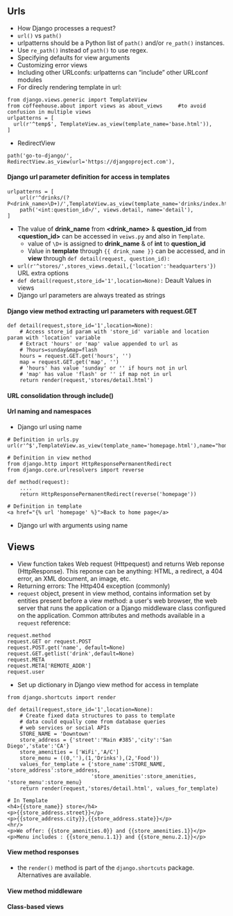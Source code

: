 Urls
----
* How Django processes a request?
* ```url()``` vs ```path()```
* urlpatterns should be a Python list of ```path()``` and/or ```re_path()``` instances.
* Use ```re_path()``` instead of ```path()``` to use regex.
* Specifying defaults for view arguments
* Customizing error views
* Including other URLconfs: urlpatterns can “include” other URLconf modules
* For direcly rendering template in url:
```
from django.views.generic import TemplateView
from coffeehouse.about import views as about_views     #to avoid confusion in multiple views
urlpatterns = [
  url(r'^temp$', TemplateView.as_view(template_name='base.html')),
]
```
* RedirectView
```
path('go-to-django/', RedirectView.as_view(url='https://djangoproject.com'),
```
#### Django url parameter definition for access in templates

```
urlpatterns = [
    url(r'^drinks/(?P<drink_name>\D+)/',TemplateView.as_view(template_name='drinks/index.html')), 
    path('<int:question_id>/', views.detail, name='detail'),
]
```
* The value of **drink_name** from **<drink_name>** & **question_id** from **<question_id>** can be accessed in ```veiws.py``` and also in ```Template```.
  * value of ```\D+``` is assigned to **drink_name** & of **int** to **question_id**
  * Value in **template** through ```{{ drink_name }}``` can be accessed, and in **view** through ```def detail(request, question_id):```
* ```url(r'^stores/',stores_views.detail,{'location':'headquarters'})``` URL extra options
* ```def detail(request,store_id='1',location=None):``` Deault Values in views
* Django url parameters are always treated as strings

#### Django view method extracting url parameters with request.GET
```
def detail(request,store_id='1',location=None):
    # Access store_id param with 'store_id' variable and location param with 'location' variable
    # Extract 'hours' or 'map' value appended to url as
    # ?hours=sunday&map=flash
    hours = request.GET.get('hours', '')
    map = request.GET.get('map', '')
    # 'hours' has value 'sunday' or '' if hours not in url
    # 'map' has value 'flash' or '' if map not in url
    return render(request,'stores/detail.html')
```

#### URL consolidation through include()

#### Url naming and namespaces
* Django url using name
```
# Definition in urls.py 
url(r'^$',TemplateView.as_view(template_name='homepage.html'),name="homepage")

# Definition in view method
from django.http import HttpResponsePermanentRedirect
from django.core.urlresolvers import reverse

def method(request):
    ....
    return HttpResponsePermanentRedirect(reverse('homepage'))

# Definition in template
<a href="{% url 'homepage' %}">Back to home page</a>
```
* Django url with arguments using name


Views
-------------
* View function takes Web request (Httpequest) and returns Web reponse (HttpResponse). This reponse can be anything: HTML, a redirect, a 404 error, an XML document, an image, etc. 
* Returning errors: The Http404 exception (commonly)
* ```request``` object, present in view method, contains information set by entities present before a view method: a user's web browser, the web server that runs the application or a Django middleware class configured on the application. Common attributes and methods available in a ```request``` reference:
```
request.method
request.GET or request.POST
request.POST.get('name', default=None)
request.GET.getlist('drink',default=None)
request.META
request.META['REMOTE_ADDR']
request.user
```
* Set up dictionary in Django view method for access in template
```
from django.shortcuts import render

def detail(request,store_id='1',location=None):
    # Create fixed data structures to pass to template
    # data could equally come from database queries
    # web services or social APIs
    STORE_NAME = 'Downtown'
    store_address = {'street':'Main #385','city':'San Diego','state':'CA'}
    store_amenities = ['WiFi','A/C']
    store_menu = ((0,''),(1,'Drinks'),(2,'Food'))
    values_for_template = {'store_name':STORE_NAME, 'store_address':store_address,
                           'store_amenities':store_amenities, 'store_menu':store_menu}
    return render(request,'stores/detail.html', values_for_template)
    
# In Template
<h4>{{store_name}} store</h4>
<p>{{store_address.street}}</p>
<p>{{store_address.city}},{{store_address.state}}</p>
<hr/>
<p>We offer: {{store_amenities.0}} and {{store_amenities.1}}</p>
<p>Menu includes : {{store_menu.1.1}} and {{store_menu.2.1}}</p>
```
#### View method responses
* the ```render()``` method is part of the ```django.shortcuts``` package. Alternatives are available.

#### View method middleware

#### Class-based views
